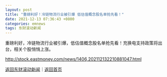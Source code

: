 ```yaml
---
layout: post
title: "重磅利好！冷链物流行业被引爆 低估值概念股名单抢先看！"
date: 2021-12-13 07:36:43 +0800
categories: emnews
tags: 东财滚动新闻
---
```


重磅利好，冷链物流行业被引爆，低估值概念股名单抢先看！充换电支持政策将出台，相关个股悄悄上涨。

<http://stock.eastmoney.com/news/1406,202112132210881047.html>

[返回东财滚动新闻](//finews.withounder.com/emnews/)｜[返回首页](//finews.withounder.com/)